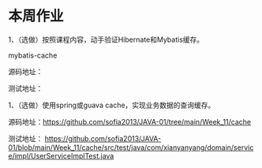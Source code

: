 # 本周作业
1、（选做）按照课程内容，动手验证Hibernate和Mybatis缓存。

mybatis-cache

源码地址：

测试地址：


1、（选做）使用spring或guava cache，实现业务数据的查询缓存。

源码地址：https://github.com/sofia2013/JAVA-01/tree/main/Week_11/cache

测试地址： https://github.com/sofia2013/JAVA-01/blob/main/Week_11/cache/src/test/java/com/xianyanyang/domain/service/impl/UserServiceImplTest.java 